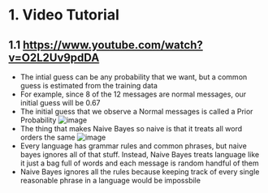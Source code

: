# 1. Video Tutorial

## 1.1 https://www.youtube.com/watch?v=O2L2Uv9pdDA

- The intial guess can be any probability that we want, but a common guess is estimated from the training data
- For example, since 8 of the 12 messages are normal messages, our initial guess will be 0.67
- The initial guess that we observe a Normal messages is called a Prior Probability
![image](https://user-images.githubusercontent.com/60442877/149651275-9610c671-420f-49d5-8f5d-ae9d6a4fe7b3.png)
- The thing that makes Naive Bayes so naive is that it treats all word orders the same
![image](https://user-images.githubusercontent.com/60442877/149651771-5917e6d8-1943-4ac0-8b9b-c7186a61039d.png)
- Every language has grammar rules and common phrases, but naive bayes ignores all of that stuff. Instead, Naive Bayes treats language like it just a bag full of words and each message is random handful of them
- Naive Bayes ignores all the rules because keeping track of every single reasonable phrase in a language would be impossbile

